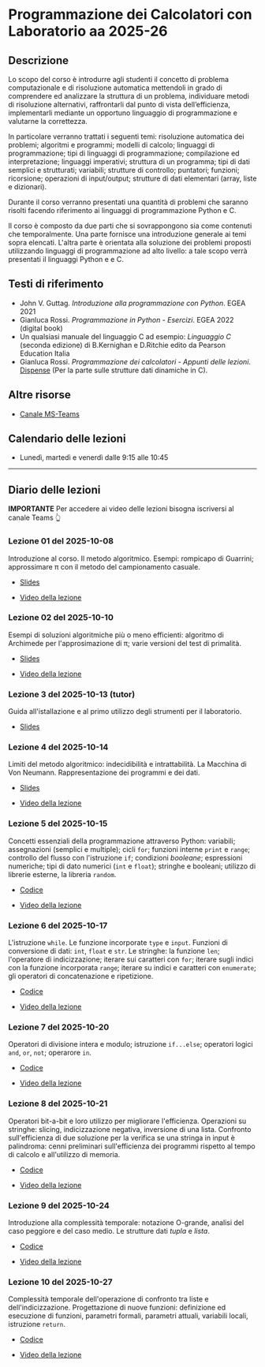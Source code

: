 # Programmazione dei Calcolatori con Laboratorio aa 2025-26

## Descrizione

Lo scopo del corso è introdurre agli studenti il concetto di problema computazionale e di risoluzione automatica mettendoli in grado di comprendere ed analizzare la struttura di un problema, individuare metodi di risoluzione alternativi, raffrontarli dal punto di vista dell’efficienza, implementarli mediante un opportuno linguaggio di programmazione e valutarne la correttezza.

In particolare verranno trattati i seguenti temi: risoluzione automatica dei problemi; algoritmi e programmi; modelli di calcolo; linguaggi di programmazione; tipi di linguaggi di programmazione; compilazione ed interpretazione; linguaggi imperativi; struttura di un programma; tipi di dati semplici e strutturati; variabili; strutture di controllo; puntatori; funzioni; ricorsione; operazioni di input/output; strutture di dati elementari (array, liste e dizionari).

Durante il corso verranno presentati una quantità di problemi che saranno risolti facendo riferimento ai linguaggi di programmazione Python e C.

Il corso è composto da due parti che si sovrappongono sia come contenuti che temporalmente. Una  parte fornisce una introduzione generale ai temi sopra elencati. L'altra parte è orientata alla soluzione dei problemi proposti utilizzando linguaggi di programmazione ad alto livello: a tale scopo verrà presentati il linguaggi Python e e C.

## Testi di riferimento

- John V. Guttag. *Introduzione alla programmazione con Python*. EGEA 2021
- Gianluca Rossi. *Programmazione in Python - Esercizi*. EGEA 2022 (digital book)
- Un qualsiasi manuale del linguaggio C ad esempio: *Linguaggio C* (seconda edizione) di B.Kernighan e D.Ritchie edito da Pearson Education Italia
- Gianluca Rossi. *Programmazione dei calcolatori - Appunti delle lezioni*. [Dispense](https://www.dropbox.com/s/zsu3k8ealgka0ne/dispense_programmazione.pdf?dl=1) (Per la parte sulle strutture dati dinamiche in C).

## Altre risorse

- [Canale MS-Teams](https://teams.microsoft.com/l/team/19%3aa6a29db18c834a8fb822d968ea008f10%40thread.tacv2/conversations?groupId=07158cb1-0fc1-4930-befd-80987312c5f0&tenantId=24c5be2a-d764-40c5-9975-82d08ae47d0e)

<!--
- [Video tutorial su come installare Python e Spyder su Windows](https://uniroma2-my.sharepoint.com/:v:/g/personal/gianluca_rossi_uniroma2_eu/EQwbP4aTYMxEnLrxRGZtMRYB-20LYLaXyQ19SwV6rrm6PQ?e=fxjSXS&nav=eyJyZWZlcnJhbEluZm8iOnsicmVmZXJyYWxBcHAiOiJTdHJlYW1XZWJBcHAiLCJyZWZlcnJhbFZpZXciOiJTaGFyZURpYWxvZy1MaW5rIiwicmVmZXJyYWxBcHBQbGF0Zm9ybSI6IldlYiIsInJlZmVycmFsTW9kZSI6InZpZXcifX0%3D)

- [Video tutorial su come installare Linux Debian su Windows](https://uniroma2-my.sharepoint.com/:v:/g/personal/gianluca_rossi_uniroma2_eu/EdZy3iCANylLn9JaNoP5qrsBdFFMvB-I55rUgrAKxY5h8g?e=Q8LHAw&nav=eyJyZWZlcnJhbEluZm8iOnsicmVmZXJyYWxBcHAiOiJTdHJlYW1XZWJBcHAiLCJyZWZlcnJhbFZpZXciOiJTaGFyZURpYWxvZy1MaW5rIiwicmVmZXJyYWxBcHBQbGF0Zm9ybSI6IldlYiIsInJlZmVycmFsTW9kZSI6InZpZXcifX0%3D)
-->

## Calendario delle lezioni

* Lunedì, martedì e venerdì dalle 9:15 alle 10:45

-------------------------------

## Diario delle lezioni

**IMPORTANTE** Per accedere ai video delle lezioni bisogna iscriversi al canale Teams 👆

### Lezione 01 del 2025-10-08

Introduzione al corso. Il metodo algoritmico. Esempi: rompicapo di Guarrini; approssimare π con il metodo del campionamento casuale.

- [Slides](lezioni/01-2025-10-08/01-metodo_algoritmico+esempi.pdf)

- [Video della lezione](https://teams.microsoft.com/l/meetingrecap?driveId=b%21kYPknM1HqUCK7foLq6fTvQdfyXHvrRpDhQMknJlYsUkyXKa_u3uFR6vYPBHIT7Sf&driveItemId=01HBHLZ2FF2GLMQ2DUW5DZD2D7ISKC6JOW&sitePath=https%3A%2F%2Funiroma2.sharepoint.com%2Fsites%2Fmsteams_6c3e26%2FDocumenti%2520condivisi%2FLezione%25202025-26%2FRecordings%2FSolo%2520visualizzazione%2FLezione%25201%2520-%252008102025-20251008_122022-Meeting%2520Recording.mp4%3Fweb%3D1&fileUrl=https%3A%2F%2Funiroma2.sharepoint.com%2Fsites%2Fmsteams_6c3e26%2FDocumenti%2520condivisi%2FLezioni%25202025-26%2FRecordings%2FSolo%2520visualizzazione%2FLezione%25201%2520-%252008102025-20251008_122022-Meeting%2520Recording.mp4%3Fweb%3D1&threadId=19%3A94d0fecf0575467b98a31058d646d8a7%40thread.tacv2&organizerId=1fd25b9c-e7d9-4de7-b120-795b9b2546c5&tenantId=24c5be2a-d764-40c5-9975-82d08ae47d0e&callId=32555aa5-51c3-41fa-bce5-b1d70233472f&threadType=topic&meetingType=MeetNow&organizerGroupId=07158cb1-0fc1-4930-befd-80987312c5f0&channelType=Standard&replyChainId=1759915737332&subType=RecapSharingLink_RecapCore)


### Lezione 02 del 2025-10-10

Esempi di soluzioni algoritmiche più o meno efficienti: algoritmo di Archimede per l'approsimazione di π; varie versioni del test di primalità.

- [Slides](lezioni/02-2025-10-10/02-migliorare_le_prestazioni.pdf)

- [Video della lezione](https://teams.microsoft.com/l/meetingrecap?driveId=b%21kYPknM1HqUCK7foLq6fTvQdfyXHvrRpDhQMknJlYsUkyXKa_u3uFR6vYPBHIT7Sf&driveItemId=01HBHLZ2DFJZK5OEPGUZG2WRPNZOFDS345&sitePath=https%3A%2F%2Funiroma2.sharepoint.com%2Fsites%2Fmsteams_6c3e26%2FDocumenti%2520condivisi%2FLezioni%25202025-26%2FRecordings%2FSolo%2520visualizzazione%2FLezione%25202%2520-%252010102025-20251010_140934-Meeting%2520Recording.mp4%3Fweb%3D1&fileUrl=https%3A%2F%2Funiroma2.sharepoint.com%2Fsites%2Fmsteams_6c3e26%2FDocumenti%2520condivisi%2FLezioni%25202025-26%2FRecordings%2FSolo%2520visualizzazione%2FLezione%25202%2520-%252010102025-20251010_140934-Meeting%2520Recording.mp4%3Fweb%3D1&threadId=19%3A94d0fecf0575467b98a31058d646d8a7%40thread.tacv2&organizerId=1fd25b9c-e7d9-4de7-b120-795b9b2546c5&tenantId=24c5be2a-d764-40c5-9975-82d08ae47d0e&callId=6dfed230-bfdb-4d3c-8a7c-c4fb3a0eb510&threadType=topic&meetingType=MeetNow&organizerGroupId=07158cb1-0fc1-4930-befd-80987312c5f0&channelType=Standard&replyChainId=1760097058055&subType=RecapSharingLink_RecapCore)


### Lezione 3 del 2025-10-13 (tutor)

Guida all'istallazione e al primo utilizzo degli strumenti per il laboratorio.

- [Slides](lezioni/03-2025-10-14/03-strumenti.pdf)


### Lezione 4 del 2025-10-14

Limiti del metodo algoritmico: indecidibilità e intrattabilità. La Macchina di Von Neumann. Rappresentazione dei programmi e dei dati.

- [Slides](lezioni/04-2025-10-14/04-limiti_del_metodo_algoritmico+macchina_di_von_neumann.pdf)

- [Video della lezione](https://teams.microsoft.com/l/meetingrecap?driveId=b%21kYPknM1HqUCK7foLq6fTvQdfyXHvrRpDhQMknJlYsUkyXKa_u3uFR6vYPBHIT7Sf&driveItemId=01HBHLZ2DKTKY7FG3W7NGLOC4D7V6ZYIB3&sitePath=https%3A%2F%2Funiroma2.sharepoint.com%2Fsites%2Fmsteams_6c3e26%2FDocumenti%2520condivisi%2FLezioni%25202025-26%2FRecordings%2FSolo%2520visualizzazione%2FLezione%25204%2520-%25202025-10-14-20251014_085124UTC-Meeting%2520Recording.mp4%3Fweb%3D1&fileUrl=https%3A%2F%2Funiroma2.sharepoint.com%2Fsites%2Fmsteams_6c3e26%2FDocumenti%2520condivisi%2FLezioni%25202025-26%2FRecordings%2FSolo%2520visualizzazione%2FLezione%25204%2520-%25202025-10-14-20251014_085124UTC-Meeting%2520Recording.mp4%3Fweb%3D1&iCalUid=040000008200e00074c5b7101a82e00800000000c780f825d73cdc01000000000000000010000000127a4647e930c84582f9d6c9093e2487&threadId=19%3A94d0fecf0575467b98a31058d646d8a7%40thread.tacv2&organizerId=1fd25b9c-e7d9-4de7-b120-795b9b2546c5&tenantId=24c5be2a-d764-40c5-9975-82d08ae47d0e&callId=42a9aa2f-b48f-4081-95b2-54c1c8f69907&threadType=topic&meetingType=Scheduled&organizerGroupId=07158cb1-0fc1-4930-befd-80987312c5f0&channelType=Standard&replyChainId=1760424766080&subType=RecapSharingLink_RecapCore)

### Lezione 5 del 2025-10-15

Concetti essenziali della programmazione attraverso Python: variabili; assegnazioni (semplici e multiple); cicli `for`; funzioni interne `print` e `range`; controllo del flusso con l'istruzione `if`; condizioni *booleane*; espressioni numeriche; tipi di dato numerici (`int` e `float`); stringhe e booleani; utilizzo di librerie esterne, la libreria `random`.

- [Codice](lezioni/05-2025-10-15/05-introduzione_a_python.ipynb)

- [Video della lezione](https://teams.microsoft.com/l/meetingrecap?driveId=b%21kYPknM1HqUCK7foLq6fTvQdfyXHvrRpDhQMknJlYsUkyXKa_u3uFR6vYPBHIT7Sf&driveItemId=01HBHLZ2GQPPGIKR3N7FC2QQCGIIIO7WSA&sitePath=https%3A%2F%2Funiroma2.sharepoint.com%2Fsites%2Fmsteams_6c3e26%2FDocumenti%2520condivisi%2FLezioni%25202025-26%2FRecordings%2FSolo%2520visualizzazione%2FLezione%25205%2520del%25202025-10-15%2520%28Aula%2520T5%29-20251015_113309-Meeting%2520Recording.mp4%3Fweb%3D1&fileUrl=https%3A%2F%2Funiroma2.sharepoint.com%2Fsites%2Fmsteams_6c3e26%2FDocumenti%2520condivisi%2FLezioni%25202025-26%2FRecordings%2FSolo%2520visualizzazione%2FLezione%25205%2520del%25202025-10-15%2520%28Aula%2520T5%29-20251015_113309-Meeting%2520Recording.mp4%3Fweb%3D1&iCalUid=040000008200e00074c5b7101a82e008000000004cf25a96ee3cdc0100000000000000001000000004cbfe0b14f5744fafb986d0c0c164e9&threadId=19%3A94d0fecf0575467b98a31058d646d8a7%40thread.tacv2&organizerId=1fd25b9c-e7d9-4de7-b120-795b9b2546c5&tenantId=24c5be2a-d764-40c5-9975-82d08ae47d0e&callId=b13f1dbc-95e2-4abc-8ae3-88069d541c65&threadType=topic&meetingType=Scheduled&organizerGroupId=07158cb1-0fc1-4930-befd-80987312c5f0&channelType=Standard&replyChainId=1760434832896&subType=RecapSharingLink_RecapCore)

### Lezione 6 del 2025-10-17

L'istruzione `while`. Le funzione incorporate `type` e `input`. Funzioni di conversione di dati: `int`, `float` e `str`. Le stringhe: la funzione `len`; l'operatore di indicizzazione; iterare sui caratteri con `for`; iterare sugli indici con la funzione incorporata `range`; iterare su indici e caratteri con `enumerate`; gli operatori di concatenazione e ripetizione.

- [Codice](lezioni/06-2025-10-17/06-introduzione_a_python.ipynb)

- [Video della lezione](https://teams.microsoft.com/l/meetingrecap?driveId=b%21kYPknM1HqUCK7foLq6fTvQdfyXHvrRpDhQMknJlYsUkyXKa_u3uFR6vYPBHIT7Sf&driveItemId=01HBHLZ2AI55ZQDSKVCRBLOKB3ITSZ7CC7&sitePath=https%3A%2F%2Funiroma2.sharepoint.com%2Fsites%2Fmsteams_6c3e26%2FDocumenti%2520condivisi%2FLezioni%25202025-26%2FRecordings%2FSolo%2520visualizzazione%2FLezione%25206%2520del%25202025-10-17-20251017_092229-Meeting%2520Recording.mp4%3Fweb%3D1&fileUrl=https%3A%2F%2Funiroma2.sharepoint.com%2Fsites%2Fmsteams_6c3e26%2FDocumenti%2520condivisi%2FLezioni%25202025-26%2FRecordings%2FSolo%2520visualizzazione%2FLezione%25206%2520del%25202025-10-17-20251017_092229-Meeting%2520Recording.mp4%3Fweb%3D1&threadId=19%3A94d0fecf0575467b98a31058d646d8a7%40thread.tacv2&organizerId=1fd25b9c-e7d9-4de7-b120-795b9b2546c5&tenantId=24c5be2a-d764-40c5-9975-82d08ae47d0e&callId=efe4203c-5c8e-4209-8c00-c0a26215970e&threadType=topic&meetingType=MeetNow&organizerGroupId=07158cb1-0fc1-4930-befd-80987312c5f0&channelType=Standard&replyChainId=1760685532433&subType=RecapSharingLink_RecapCore)

### Lezione 7 del 2025-10-20

Operatori di divisione intera e modulo; istruzione `if...else`; operatori logici `and`, `or`, `not`; operarore `in`.

- [Codice](lezioni/07-2025-10-20/07_intro_python.ipynb)

- [Video della lezione](https://teams.microsoft.com/l/meetingrecap?driveId=b%21kYPknM1HqUCK7foLq6fTvQdfyXHvrRpDhQMknJlYsUkyXKa_u3uFR6vYPBHIT7Sf&driveItemId=01HBHLZ2ATR7RKYTSQ2FHZBPDLAE42Y5YP&sitePath=https%3A%2F%2Funiroma2.sharepoint.com%2Fsites%2Fmsteams_6c3e26%2FDocumenti%2520condivisi%2FLezioni%25202025-26%2FRecordings%2FSolo%2520visualizzazione%2FLezione%25207%2520del%25202025-10-20-20251020_091537-Meeting%2520Recording.mp4%3Fweb%3D1&fileUrl=https%3A%2F%2Funiroma2.sharepoint.com%2Fsites%2Fmsteams_6c3e26%2FDocumenti%2520condivisi%2FLezioni%25202025-26%2FRecordings%2FSolo%2520visualizzazione%2FLezione%25207%2520del%25202025-10-20-20251020_091537-Meeting%2520Recording.mp4%3Fweb%3D1&threadId=19%3A94d0fecf0575467b98a31058d646d8a7%40thread.tacv2&organizerId=1fd25b9c-e7d9-4de7-b120-795b9b2546c5&tenantId=24c5be2a-d764-40c5-9975-82d08ae47d0e&callId=f452cfb8-78f0-4bf2-a066-7f07b0af2582&threadType=topic&meetingType=MeetNow&organizerGroupId=07158cb1-0fc1-4930-befd-80987312c5f0&channelType=Standard&replyChainId=1760944515199&subType=RecapSharingLink_RecapCore)

### Lezione 8 del 2025-10-21

Operatori bit-a-bit e loro utilizzo per migliorare l'efficienza. Operazioni su stringhe: slicing, indicizzazione negativa, inversione di una lista. Confronto sull'efficienza di due soluzione per la verifica se una stringa in input è palindroma: cenni preliminari sull'efficienza dei programmi rispetto al tempo di calcolo e all'utilizzo di memoria.

- [Codice](lezioni/08-2025-10-21/08-intro_python.ipynb)

- [Video della lezione](https://teams.microsoft.com/l/meetingrecap?driveId=b%21kYPknM1HqUCK7foLq6fTvQdfyXHvrRpDhQMknJlYsUkyXKa_u3uFR6vYPBHIT7Sf&driveItemId=01HBHLZ2FM3WZJFXQ2FVA3TLRH3WG5I55Z&sitePath=https%3A%2F%2Funiroma2.sharepoint.com%2Fsites%2Fmsteams_6c3e26%2FDocumenti%2520condivisi%2FLezioni%25202025-26%2FRecordings%2FSolo%2520visualizzazione%2FLezione%25208%2520del%25202025-10-21-20251021_091216-Meeting%2520Recording.mp4%3Fweb%3D1&fileUrl=https%3A%2F%2Funiroma2.sharepoint.com%2Fsites%2Fmsteams_6c3e26%2FDocumenti%2520condivisi%2FLezioni%25202025-26%2FRecordings%2FSolo%2520visualizzazione%2FLezione%25208%2520del%25202025-10-21-20251021_091216-Meeting%2520Recording.mp4%3Fweb%3D1&threadId=19%3A94d0fecf0575467b98a31058d646d8a7%40thread.tacv2&organizerId=1fd25b9c-e7d9-4de7-b120-795b9b2546c5&tenantId=24c5be2a-d764-40c5-9975-82d08ae47d0e&callId=6cb8be63-3452-47b9-b24d-d9aefe2695e7&threadType=topic&meetingType=MeetNow&organizerGroupId=07158cb1-0fc1-4930-befd-80987312c5f0&channelType=Standard&replyChainId=1761030706408&subType=RecapSharingLink_RecapCore)

### Lezione 9 del 2025-10-24

Introduzione alla complessità temporale: notazione O-grande, analisi del caso peggiore e del caso medio. Le strutture dati *tupla* e *lista*.

- [Codice](lezioni/09-2025-10-24/09_efficienza.ipynb)

- [Video della lezione](https://teams.microsoft.com/l/meetingrecap?driveId=b%21kYPknM1HqUCK7foLq6fTvQdfyXHvrRpDhQMknJlYsUkyXKa_u3uFR6vYPBHIT7Sf&driveItemId=01HBHLZ2CHIJWKPMZTCBD33EFZMYUG2BY5&sitePath=https%3A%2F%2Funiroma2.sharepoint.com%2Fsites%2Fmsteams_6c3e26%2FDocumenti+condivisi%2FLezioni+2025-26%2FRecordings%2FSolo+visualizzazione%2FLezione+9+del+2025-10-24-20251024_084800UTC-Meeting+Recording.mp4%3Fweb%3D1&fileUrl=https%3A%2F%2Funiroma2.sharepoint.com%2Fsites%2Fmsteams_6c3e26%2FDocumenti%2520condivisi%2FLezioni%25202025-26%2FRecordings%2FSolo%2520visualizzazione%2FLezione%25209%2520del%25202025-10-24-20251024_084800UTC-Meeting%2520Recording.mp4%3Fweb%3D1&iCalUid=040000008200e00074c5b7101a82e008000000007256d18db144dc010000000000000000100000004b397faf5093d54691f60b2cc082efe1&threadId=19%3A94d0fecf0575467b98a31058d646d8a7%40thread.tacv2&organizerId=1fd25b9c-e7d9-4de7-b120-795b9b2546c5&tenantId=24c5be2a-d764-40c5-9975-82d08ae47d0e&callId=afff4114-05e0-4d09-8248-d2889f09542f&threadType=topic&meetingType=Scheduled&organizerGroupId=07158cb1-0fc1-4930-befd-80987312c5f0&channelType=Standard&replyChainId=1761288228489&subType=RecapSharingLink_RecapCore)

### Lezione 10 del 2025-10-27

Complessità temporale dell'operazione di confronto tra liste e dell'indicizzazione. Progettazione di nuove funzioni: definizione ed esecuzione di funzioni, parametri formali, parametri attuali, variabili locali, istruzione `return`.

- [Codice](lezioni/10-2025-10-27/10_liste.ipynb)

- [Video della lezione](https://teams.microsoft.com/l/meetingrecap?driveId=b%21kYPknM1HqUCK7foLq6fTvQdfyXHvrRpDhQMknJlYsUkyXKa_u3uFR6vYPBHIT7Sf&driveItemId=01HBHLZ2AUCKKKV2PQ7BDZDPTALOPBRWSA&sitePath=https%3A%2F%2Funiroma2.sharepoint.com%2Fsites%2Fmsteams_6c3e26%2FDocumenti%2520condivisi%2FLezioni%25202025-26%2FRecordings%2FSolo%2520visualizzazione%2FLezione%252010%2520del%25202025-10-27-20251027_094936UTC-Meeting%2520Recording.mp4%3Fweb%3D1&fileUrl=https%3A%2F%2Funiroma2.sharepoint.com%2Fsites%2Fmsteams_6c3e26%2FDocumenti%2520condivisi%2FLezioni%25202025-26%2FRecordings%2FSolo%2520visualizzazione%2FLezione%252010%2520del%25202025-10-27-20251027_094936UTC-Meeting%2520Recording.mp4%3Fweb%3D1&iCalUid=040000008200e00074c5b7101a82e00800000000c5862abc1447dc01000000000000000010000000db57117a4523b348b93aa3745941c037&threadId=19%3A94d0fecf0575467b98a31058d646d8a7%40thread.tacv2&organizerId=1fd25b9c-e7d9-4de7-b120-795b9b2546c5&tenantId=24c5be2a-d764-40c5-9975-82d08ae47d0e&callId=706b6df4-f0b6-4a29-9ab4-bcecc2a1105f&threadType=topic&meetingType=Scheduled&organizerGroupId=07158cb1-0fc1-4930-befd-80987312c5f0&channelType=Standard&replyChainId=1761550728803&subType=RecapSharingLink_RecapCore)